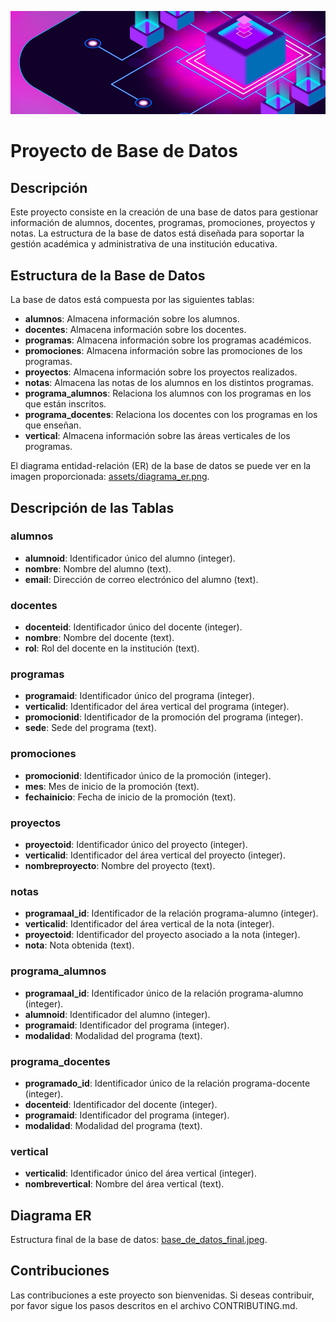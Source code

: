 ![Header Image](assets/header.jpg)

# Proyecto de Base de Datos

## Descripción

Este proyecto consiste en la creación de una base de datos para gestionar información de alumnos, docentes, programas, promociones, proyectos y notas. La estructura de la base de datos está diseñada para soportar la gestión académica y administrativa de una institución educativa.

## Estructura de la Base de Datos

La base de datos está compuesta por las siguientes tablas:

- **alumnos**: Almacena información sobre los alumnos.
- **docentes**: Almacena información sobre los docentes.
- **programas**: Almacena información sobre los programas académicos.
- **promociones**: Almacena información sobre las promociones de los programas.
- **proyectos**: Almacena información sobre los proyectos realizados.
- **notas**: Almacena las notas de los alumnos en los distintos programas.
- **programa_alumnos**: Relaciona los alumnos con los programas en los que están inscritos.
- **programa_docentes**: Relaciona los docentes con los programas en los que enseñan.
- **vertical**: Almacena información sobre las áreas verticales de los programas.

El diagrama entidad-relación (ER) de la base de datos se puede ver en la imagen proporcionada: [assets/diagrama_er.png](assets/diagrama_er.png).

## Descripción de las Tablas

### alumnos
- **alumnoid**: Identificador único del alumno (integer).
- **nombre**: Nombre del alumno (text).
- **email**: Dirección de correo electrónico del alumno (text).

### docentes
- **docenteid**: Identificador único del docente (integer).
- **nombre**: Nombre del docente (text).
- **rol**: Rol del docente en la institución (text).

### programas
- **programaid**: Identificador único del programa (integer).
- **verticalid**: Identificador del área vertical del programa (integer).
- **promocionid**: Identificador de la promoción del programa (integer).
- **sede**: Sede del programa (text).

### promociones
- **promocionid**: Identificador único de la promoción (integer).
- **mes**: Mes de inicio de la promoción (text).
- **fechainicio**: Fecha de inicio de la promoción (text).

### proyectos
- **proyectoid**: Identificador único del proyecto (integer).
- **verticalid**: Identificador del área vertical del proyecto (integer).
- **nombreproyecto**: Nombre del proyecto (text).

### notas
- **programaal_id**: Identificador de la relación programa-alumno (integer).
- **verticalid**: Identificador del área vertical de la nota (integer).
- **proyectoid**: Identificador del proyecto asociado a la nota (integer).
- **nota**: Nota obtenida (text).

### programa_alumnos
- **programaal_id**: Identificador único de la relación programa-alumno (integer).
- **alumnoid**: Identificador del alumno (integer).
- **programaid**: Identificador del programa (integer).
- **modalidad**: Modalidad del programa (text).

### programa_docentes
- **programado_id**: Identificador único de la relación programa-docente (integer).
- **docenteid**: Identificador del docente (integer).
- **programaid**: Identificador del programa (integer).
- **modalidad**: Modalidad del programa (text).

### vertical
- **verticalid**: Identificador único del área vertical (integer).
- **nombrevertical**: Nombre del área vertical (text).

## Diagrama ER

Estructura final de la base de datos: [base_de_datos_final.jpeg](assets/base_de_datos_final.jpeg).

## Contribuciones

Las contribuciones a este proyecto son bienvenidas. Si deseas contribuir, por favor sigue los pasos descritos en el archivo CONTRIBUTING.md.
